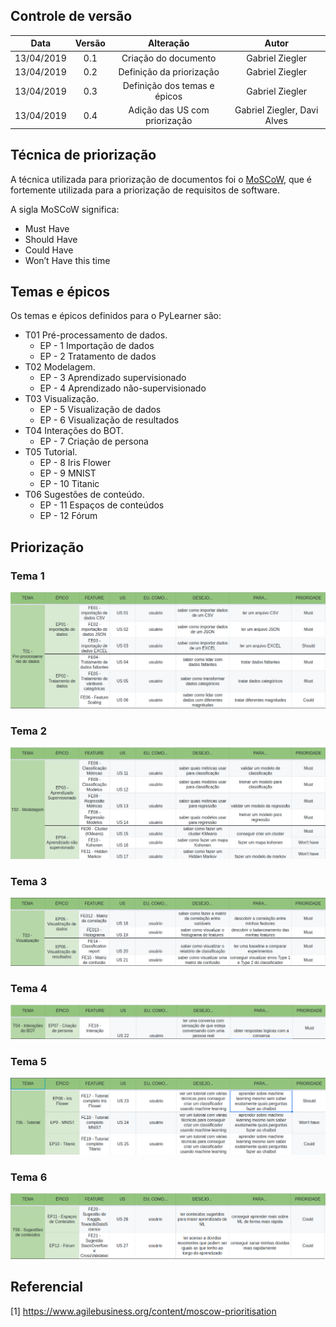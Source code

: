 ## Controle de versão

|Data|Versão|Alteração|Autor|
|:--:|:----:|:-------:|:---:|
|13/04/2019|0.1|Criação do documento|Gabriel Ziegler|
|13/04/2019|0.2|Definição da priorização|Gabriel Ziegler|
|13/04/2019|0.3|Definição dos temas e épicos|Gabriel Ziegler|
|13/04/2019|0.4|Adição das US com priorização|Gabriel Ziegler, Davi Alves|

## Técnica de priorização

A técnica utilizada para priorização de documentos foi o [MoSCoW](https://www.agilebusiness.org/content/moscow-prioritisation), que é fortemente utilizada para a priorização de requisitos de software.

A sigla MoSCoW significa:

* Must Have
* Should Have
* Could Have
* Won’t Have this time

## Temas e épicos

Os temas e épicos definidos para o PyLearner são:

* T01 Pré-processamento de dados.
    * EP - 1 Importação de dados
    * EP - 2 Tratamento de dados
* T02 Modelagem.
    * EP - 3 Aprendizado supervisionado
    * EP - 4 Aprendizado não-supervisionado
* T03 Visualização.
    * EP - 5 Visualização de dados
    * EP - 6 Visualização de resultados
* T04 Interações do BOT.
    * EP - 7 Criação de persona
* T05 Tutorial.
    * EP - 8 Iris Flower
    * EP - 9 MNIST
    * EP - 10 Titanic
* T06 Sugestões de conteúdo.
    * EP - 11 Espaços de conteúdos
    * EP - 12 Fórum

## Priorização

### Tema 1

![tema 1](./images/tema1-preprocessamento.png)

### Tema 2

![tema 2](./images/tema2-modelagem.png)

### Tema 3

![tema 3](./images/tema3-visualizacao.png)

### Tema 4

![tema 4](./images/tema4-interacao.png)

### Tema 5

![tema 5](./images/tema5-tutorial.png)

### Tema 6

![tema 6](./images/tema6-sugestoes.png)

## Referencial

[1] https://www.agilebusiness.org/content/moscow-prioritisation
